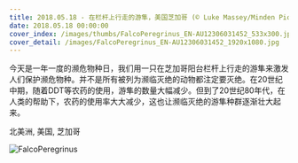 ```yaml
---
title: 2018.05.18 - 在栏杆上行走的游隼，美国芝加哥 (© Luke Massey/Minden Pictures)
date: 2018.05.18 00:00:00
cover_index: /images/thumbs/FalcoPeregrinus_EN-AU12306031452_533x300.jpg
cover_detail: /images/FalcoPeregrinus_EN-AU12306031452_1920x1080.jpg
---
```


今天是一年一度的濒危物种日，我们用一只在芝加哥阳台栏杆上行走的游隼来激发人们保护濒危物种。并不是所有被列为濒临灭绝的动物都注定要灭绝。在20世纪中期，随着DDT等农药的使用，游隼的数量大幅减少。但到了20世纪80年代，在人类的帮助下，农药的使用率大大减少，这也让濒临灭绝的游隼种群逐渐壮大起来。

北美洲, 美国, 芝加哥

![FalcoPeregrinus](/images/FalcoPeregrinus_EN-AU12306031452_1920x1080.jpg)
